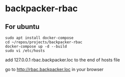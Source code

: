 # backpacker-rbac

## For ubuntu

```
sudo apt install docker-compose
cd ~/repos/projects/backpacker-rbac
docker-compose up -d --build
sudo vi /etc/hosts
```
add 127.0.0.1 rbac.backpacker.loc to the end of hosts file

go to http://rbac.backpacker.loc in your browser
